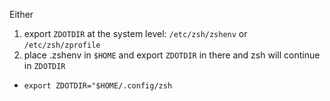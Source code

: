 Either
1. export `ZDOTDIR` at the system level: `/etc/zsh/zshenv` or `/etc/zsh/zprofile`
2. place .zshenv in `$HOME` and export `ZDOTDIR` in there and zsh will continue in `ZDOTDIR`
  - `export ZDOTDIR="$HOME/.config/zsh`
